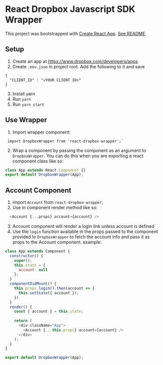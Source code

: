 # React Dropbox Javascript SDK Wrapper

This project was bootstrapped with [Create React App](https://github.com/facebookincubator/create-react-app).
[See README](https://github.com/facebookincubator/create-react-app/blob/master/packages/react-scripts/template/README.md).

## Setup

1. Create an app at https://www.dropbox.com/developers/apps
2. Create `.env.json` in project root. Add the following to it and save
  ```shell
  {
    "CLIENT_ID" : "<YOUR CLIENT ID>"
  }
  ```
3. Install yarn
4. Run `yarn`
5. Run `yarn start`


## Use Wrapper

1. Import wrapper component:
```shell
 import DropboxWrapper from 'react-dropbox-wrapper';`
 ```
2. Wrap a component by passing the component as an argument to `DropboxWrapper`. You can do this when you are exporting a react component class like so:
```javascript
class App extends React.Component {}
export default DropboxWrapper(App);
```


## Account Component

1. import `Account` from `react-dropbox-wrapper`;
2. Use in component render method like so:
```javascript
  <Account {...props} account={account} />
```
3. Account component will render a login link unless account is defined
4. Use the `login` function available in the props passed to the component provided to `DropboxWrapper` to fetch the account info and pass it as props to the Account component. example:
```javascript
class App extends Component {
  constructor() {
    super();
    this.state = {
      account: null
    };
  }
  componentDidMount() {
    this.props.login().then(account => {
      this.setState({ account });
    })
  }
  render() {
    const { account } = this.state;
    
    return (
      <div className="App">
        <Account {...this.props} account={account} />
      </div>
    );
  }
}

export default DropboxWrapper(App);
```